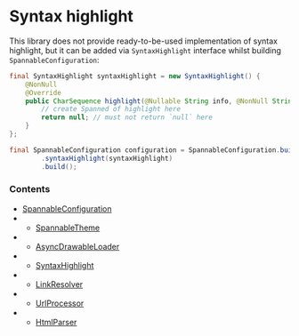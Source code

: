 # Syntax highlight

This library does not provide ready-to-be-used implementation of syntax highlight, but it can be added via `SyntaxHighlight` interface whilst building `SpannableConfiguration`:

```java
final SyntaxHighlight syntaxHighlight = new SyntaxHighlight() {
    @NonNull
    @Override
    public CharSequence highlight(@Nullable String info, @NonNull String code) {
        // create Spanned of highlight here
        return null; // must not return `null` here
    }
};

final SpannableConfiguration configuration = SpannableConfiguration.builder(this)
        .syntaxHighlight(syntaxHighlight)
        .build();
```

### Contents

* [SpannableConfiguration]
* * [SpannableTheme]
* * [AsyncDrawableLoader]
* * [SyntaxHighlight]
* * [LinkResolver]
* * [UrlProcessor]
* * [HtmlParser]


[SpannableConfiguration]: ./SpannableConfiguration.md
[SpannableTheme]: ./SpannableTheme.md
[AsyncDrawableLoader]: ./AsyncDrawableLoader.md
[SyntaxHighlight]: ./SyntaxHighlight.md
[LinkResolver]: ./LinkResolver.md
[UrlProcessor]: ./UrlProcessor.md
[HtmlParser]: ./HtmlParser.md